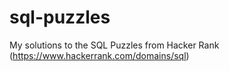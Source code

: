 # sql-puzzles

My solutions to the SQL Puzzles from Hacker Rank (https://www.hackerrank.com/domains/sql)
